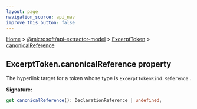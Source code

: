 ```yaml
---
layout: page
navigation_source: api_nav
improve_this_button: false
---
```



[Home](./index.md) &gt; [@microsoft/api-extractor-model](./api-extractor-model.md) &gt; [ExcerptToken](./api-extractor-model.excerpttoken.md) &gt; [canonicalReference](./api-extractor-model.excerpttoken.canonicalreference.md)

## ExcerptToken.canonicalReference property

The hyperlink target for a token whose type is `ExcerptTokenKind.Reference` .

<b>Signature:</b>

```typescript
get canonicalReference(): DeclarationReference | undefined;
```
